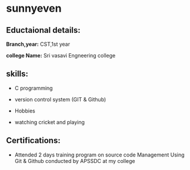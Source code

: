# sunnyeven

## Eductaional details:

**Branch,year:** CST,1st year

**college Name:** Sri vasavi Engneering college

## skills:

- C programming
- version control system (GIT & Github)

- Hobbies
- watching cricket and playing
## Certifications:

- Attended 2 days training program on source code Management Using Git & Github conducted  by APSSDC at my college

